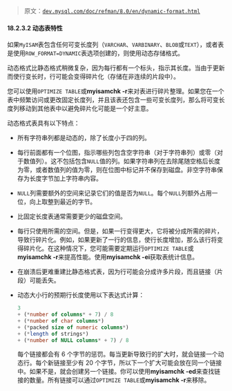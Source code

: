 > 原文：[`dev.mysql.com/doc/refman/8.0/en/dynamic-format.html`](https://dev.mysql.com/doc/refman/8.0/en/dynamic-format.html)

#### 18.2.3.2 动态表特性

如果`MyISAM`表包含任何可变长度列（`VARCHAR`、`VARBINARY`、`BLOB`或`TEXT`），或者表是使用`ROW_FORMAT=DYNAMIC`表选项创建的，则使用动态存储格式。

动态格式比静态格式稍微复杂，因为每行都有一个标头，指示其长度。当由于更新而使行变长时，行可能会变得碎片化（存储在非连续的片段中）。

您可以使用`OPTIMIZE TABLE`或**myisamchk -r**来对表进行碎片整理。如果您在一个表中频繁访问或更改固定长度列，并且该表还包含一些可变长度列，那么将可变长度列移动到其他表中以避免碎片化可能是一个好主意。

动态格式表具有以下特点：

+   所有字符串列都是动态的，除了长度小于四的列。

+   每行前面都有一个位图，指示哪些列包含空字符串（对于字符串列）或零（对于数值列）。这不包括包含`NULL`值的列。如果字符串列在去除尾随空格后长度为零，或者数值列的值为零，则在位图中标记并不保存到磁盘。非空字符串保存为长度字节加上字符串内容。

+   `NULL`列需要额外的空间来记录它们的值是否为`NULL`。每个`NULL`列额外占用一位，向上取整到最近的字节。

+   比固定长度表通常需要更少的磁盘空间。

+   每行只使用所需的空间。但是，如果一行变得更大，它将被分成所需的碎片，导致行碎片化。例如，如果更新了一行的信息，使行长度增加，那么该行将变得碎片化。在这种情况下，您可能需要定期运行`OPTIMIZE TABLE`或**myisamchk -r**来提高性能。使用**myisamchk -ei**获取表统计信息。

+   在崩溃后更难重建比静态格式表，因为行可能会分成许多片段，而且链接（片段）可能丢失。

+   动态大小行的预期行长度使用以下表达式计算：

    ```sql
    3
    + (*number of columns* + 7) / 8
    + (*number of char columns*)
    + (*packed size of numeric columns*)
    + (*length of strings*)
    + (*number of NULL columns* + 7) / 8
    ```

    每个链接都会有 6 个字节的惩罚。每当更新导致行的扩大时，就会链接一个动态行。每个新链接至少有 20 个字节，所以下一个扩大可能会放在同一个链接中。如果不是，就会创建另一个链接。你可以使用**myisamchk -ed**来查找链接的数量。所有链接可以通过`OPTIMIZE TABLE`或**myisamchk -r**来移除。
